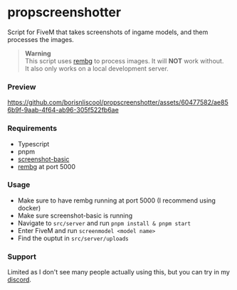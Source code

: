 # propscreenshotter

Script for FiveM that takes screenshots of ingame models, and them processes the images.

> **Warning** <br>
> This script uses [rembg](https://github.com/danielgatis/rembg) to process images.
> It will **NOT** work without. <br>
> It also only works on a local development server.

### Preview

https://github.com/borisnliscool/propscreenshotter/assets/60477582/ae856b9f-9aab-4f64-ab96-305f522fb6ae

### Requirements
- Typescript
- pnpm
- [screenshot-basic](https://github.com/citizenfx/screenshot-basic)
- [rembg](https://github.com/danielgatis/rembg) at port 5000

### Usage
- Make sure to have rembg running at port 5000 (I recommend using docker)
- Make sure screenshot-basic is running
- Navigate to `src/server` and run `pnpm install & pnpm start`
- Enter FiveM and run `screenmodel <model name>`
- Find the ouptut in `src/server/uploads`

### Support
Limited as I don't see many people actually using this, but you can try in my [discord](https://boris.foo/discord).
